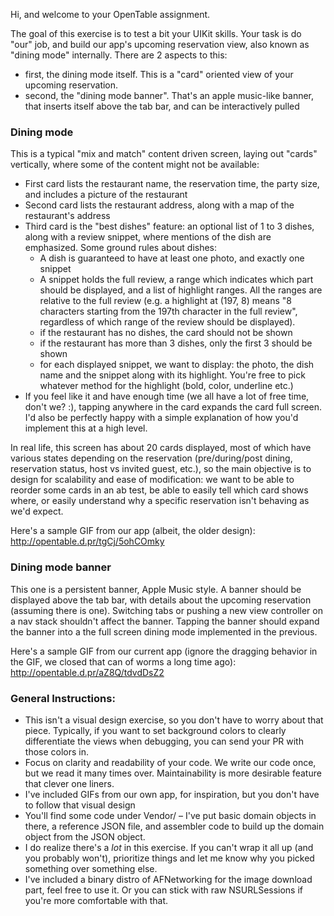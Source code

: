 Hi, and welcome to your OpenTable assignment.

The goal of this exercise is to test a bit your UIKit skills. Your task is do "our" job, and build our app's upcoming reservation view, also known as "dining mode" internally.
There are 2 aspects to this:

- first, the dining mode itself. This is a "card" oriented view of your upcoming reservation.
- second, the "dining mode banner". That's an apple music-like banner, that inserts itself above the tab bar, and can be interactively pulled

### Dining mode
This is a typical "mix and match" content driven screen, laying out "cards" vertically, where some of the content might not be available:

- First card lists the restaurant name, the reservation time, the party size, and includes a picture of the restaurant
- Second card lists the restaurant address, along with a map of the restaurant's address
- Third card is the "best dishes" feature: an optional list of 1 to 3 dishes, along with a review snippet, where mentions of the dish are emphasized. Some ground rules about dishes:
	* A dish is guaranteed to have at least one photo, and exactly one snippet
	* A snippet holds the full review, a range which indicates which part should be displayed, and a list of highlight ranges. All the ranges are relative to the full review (e.g. a highlight  at (197, 8) means "8 characters starting from the 197th character in the full review", regardless of which range of the review should be displayed).
	* if the restaurant has no dishes, the card should not be shown
	* if the restaurant has more than 3 dishes, only the first 3 should be shown
	* for each displayed snippet, we want to display: the photo, the dish name and the snippet along with its highlight. You're free to pick whatever method for the highlight (bold, color, underline etc.)
- If you feel like it and have enough time (we all have a lot of free time, don't we? :), tapping anywhere in the card expands the card full screen. I'd also be perfectly happy with a simple explanation of how you'd implement this at a high level.

In real life, this screen has about 20 cards displayed, most of which have various states depending on the reservation (pre/during/post dining, reservation status, host vs invited guest, etc.), so the main objective is to design for scalability and ease of modification: we want to be able to reorder some cards in an ab test, be able to easily tell which card shows where, or easily understand why a specific reservation isn't behaving as we'd expect.

Here's a sample GIF from our app (albeit, the older design): http://opentable.d.pr/tgCj/5ohCOmky

### Dining mode banner
This one is a persistent banner, Apple Music style.
A banner should be displayed above the tab bar, with details about the upcoming reservation (assuming there is one). Switching tabs or pushing a new view controller on a nav stack shouldn't affect the banner.
Tapping the banner should expand the banner into a the full screen dining mode implemented in the previous.

Here's a sample GIF from our current app (ignore the dragging behavior in the GIF, we closed that can of worms a long time ago): http://opentable.d.pr/aZ8Q/tdvdDsZ2

### General Instructions:
- This isn't a visual design exercise, so you don't have to worry about that piece. Typically, if you want to set background colors to clearly differentiate the views when debugging, you can send your PR with those colors in.
- Focus on clarity and readability of your code. We write our code once, but we read it many times over. Maintainability is more desirable feature that clever one liners.
- I've included GIFs from our own app, for inspiration, but you don't have to follow that visual design
- You'll find some code under Vendor/ – I've put basic domain objects in there, a reference JSON file, and assembler code to build up the domain object from the JSON object.
- I do realize there's a *lot* in this exercise. If you can't wrap it all up (and you probably won't), prioritize things and let me know why you picked something over something else.
- I've included a binary distro of AFNetworking for the image download part, feel free to use it. Or you can stick with raw NSURLSessions if you're more comfortable with that.
